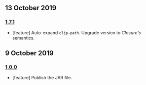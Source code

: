 ## 13 October 2019

### [1.7.1](https://github.com/artdecocode/closure-stylesheets-1/compare/v1.0.0...v1.7.1)

- [feature] Auto-expand `clip-path`. Upgrade version to _Closure's_ semantics.

## 9 October 2019

### [1.0.0](https://github.com/artdecocode/closure-stylesheets-1/compare/v0.0.0...v1.0.0)

- [feature] Publish the JAR file.
